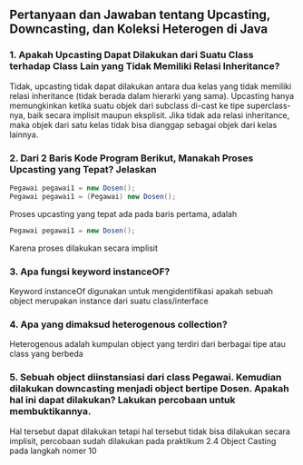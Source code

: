 ## Pertanyaan dan Jawaban tentang Upcasting, Downcasting, dan Koleksi Heterogen di Java

### 1. Apakah Upcasting Dapat Dilakukan dari Suatu Class terhadap Class Lain yang Tidak Memiliki Relasi Inheritance?
Tidak, upcasting tidak dapat dilakukan antara dua kelas yang tidak memiliki relasi inheritance (tidak berada dalam hierarki yang sama). Upcasting hanya memungkinkan ketika suatu objek dari subclass di-cast ke tipe superclass-nya, baik secara implisit maupun eksplisit. Jika tidak ada relasi inheritance, maka objek dari satu kelas tidak bisa dianggap sebagai objek dari kelas lainnya.

### 2. Dari 2 Baris Kode Program Berikut, Manakah Proses Upcasting yang Tepat? Jelaskan
```java
Pegawai pegawai1 = new Dosen();
Pegawai pegawai1 = (Pegawai) new Dosen();
```
Proses upcasting yang tepat ada pada baris pertama, adalah
```java
Pegawai pegawai1 = new Dosen();
```
Karena proses dilakukan secara implisit

### 3. Apa fungsi keyword instanceOF?
Keyword instanceOf digunakan untuk mengidentifikasi apakah sebuah object merupakan instance dari suatu class/interface

### 4. Apa yang dimaksud heterogenous collection?
Heterogenous adalah kumpulan object yang terdiri dari berbagai tipe atau class yang berbeda

### 5. Sebuah object diinstansiasi dari class Pegawai. Kemudian dilakukan downcasting menjadi object bertipe Dosen. Apakah hal ini dapat dilakukan? Lakukan percobaan untuk membuktikannya. 
Hal tersebut dapat dilakukan tetapi hal tersebut tidak bisa dilakukan secara implisit, percobaan sudah dilakukan pada praktikum 2.4 Object Casting pada langkah nomer 10